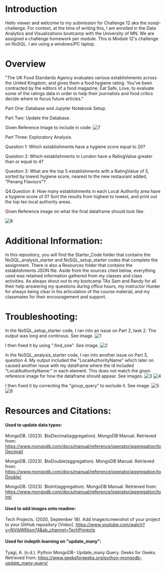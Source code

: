 # Introduction
Hello viewer and welcome to my submission for Challenge 12 aka the nosql-challenge. For context, at the time of writing this, I am enrolled in the Data Analytics and Visualizations bootcamp with the University of MN. We are assigned a challenge homework per module. This is Module 12's challenge on NoSQL. I am using a windows/PC laptop.

# Overview
"The UK Food Standards Agency evaluates various establishments across the United Kingdom, and gives them a food hygiene rating. You've been contracted by the editors of a food magazine, Eat Safe, Love, to evaluate some of the ratings data in order to help their journalists and food critics decide where to focus future articles."

Part One: Database and Jupyter Notebook Setup.

Part Two: Update the Database.

Given Reference Image to include in code: 
![7](https://github.com/leeangel0428/nosql-challenge/assets/137225965/e4f8b778-4e9f-4cb3-bb51-a3c36c451346)

Part Three: Exploratory Analysis.

Question 1: Which establishments have a hygiene score equal to 20? 

Question 2: Which establishments in London have a RatingValue greater than or equal to 4?

Question 3: What are the top 5 establishments with a RatingValue of 5, sorted by lowest hygiene score, nearest to the new restaurant added, "Penang Flavours"?

Q4.Question 4: How many establishments in each Local Authority area have a hygiene score of 0? Sort the results from highest to lowest, and print out the top ten local authority areas.

Given Reference image on what the final dataframe should look like:

![8](https://github.com/leeangel0428/nosql-challenge/assets/137225965/89db8349-42a8-492d-be90-d689dd38bede)

# Additional Information:
In this repository, you will find the Starter_Code folder that contains the NoSQL_analysis_starter and NoSQL_setup_starter codes that complete the assignment. There is also a Resources folder that contains the establishments JSON file. Aside from the sources cited below, everything used was retained information gathered from my classes and class activities. As always shout out to my bootcamp TAs Sam and Randy for all their help answering my questions during office hours, my instructor Hunter for always being clear in his articulation of the course material, and my classmates for their encouragement and support.

# Troubleshooting:
In the NoSQL_setup_starter code, I ran into an issue on Part 2, task 2. The output was long and continous. See image.
![1](https://github.com/leeangel0428/nosql-challenge/assets/137225965/c3d20543-53a7-45cd-972a-ec3398d1c672)

I then fixed it by using ".find_one". See image.
![2](https://github.com/leeangel0428/nosql-challenge/assets/137225965/352b701e-223c-4846-a4ac-81d2f747b063)

In the NoSQL_analysis_starter code, I ran into another issue on Part 3, question 4. My output included the "LocalAuthorityName" which later on caused another issue with my dataframe where the id included "LocalAuthorityName:" in each element. This does not match the given reference image for how the dataframe should appear. See images.
![3](https://github.com/leeangel0428/nosql-challenge/assets/137225965/f4fd8cba-44fc-4c43-aff0-baabf18df011)
![4](https://github.com/leeangel0428/nosql-challenge/assets/137225965/89534a90-791b-48c1-a4c8-2d9da9e83e61)

I then fixed it by correcting the "group_query" to exclude it. See image.
![5](https://github.com/leeangel0428/nosql-challenge/assets/137225965/acfa1383-0a88-40f5-96fd-dead5faca038)
![6](https://github.com/leeangel0428/nosql-challenge/assets/137225965/00f5dec7-d3d8-4c41-8608-16d5a6f0a655)

# Resources and Citations:
#### Used to update data types:

MongoDB. (2023). $toDecimal(aggregation). MongoDB Manual. Retrieved from: https://www.mongodb.com/docs/manual/reference/operator/aggregation/toDecimal/

MongoDB. (2023). $toDouble(aggregation). MongoDB Manual. Retrieved from: https://www.mongodb.com/docs/manual/reference/operator/aggregation/toDouble/

MongoDB. (2023). $toInt(aggregation). MongoDB Manual. Retrieved from:  https://www.mongodb.com/docs/manual/reference/operator/aggregation/toInt/

#### Used to add images onto readme:

Tech Projects. (2020, September 18). Add image/screenshot of your project to your GitHub repository [Video]. https://www.youtube.com/watch?v=NVibWKkon74&ab_channel=TechProjects

#### Used for indepth learning on "update_many":

Tyagi, A. (n.d.). Python MongoDB- Update_many Query. Geeks for Geeks. Retrieved from: https://www.geeksforgeeks.org/python-mongodb-update_many-query/


